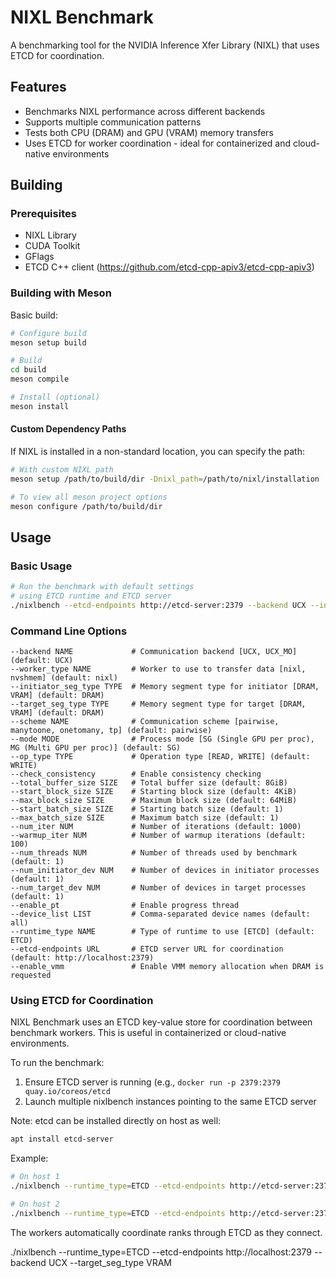 <!--
SPDX-FileCopyrightText: Copyright (c) 2025 NVIDIA CORPORATION & AFFILIATES. All rights reserved.
SPDX-License-Identifier: Apache-2.0

Licensed under the Apache License, Version 2.0 (the "License");
you may not use this file except in compliance with the License.
You may obtain a copy of the License at

http://www.apache.org/licenses/LICENSE-2.0

Unless required by applicable law or agreed to in writing, software
distributed under the License is distributed on an "AS IS" BASIS,
WITHOUT WARRANTIES OR CONDITIONS OF ANY KIND, either express or implied.
See the License for the specific language governing permissions and
limitations under the License.
-->

# NIXL Benchmark

A benchmarking tool for the NVIDIA Inference Xfer Library (NIXL) that uses ETCD for coordination.

## Features

- Benchmarks NIXL performance across different backends
- Supports multiple communication patterns
- Tests both CPU (DRAM) and GPU (VRAM) memory transfers
- Uses ETCD for worker coordination - ideal for containerized and cloud-native environments

## Building

### Prerequisites

- NIXL Library
- CUDA Toolkit
- GFlags
- ETCD C++ client (https://github.com/etcd-cpp-apiv3/etcd-cpp-apiv3)

### Building with Meson

Basic build:
```bash
# Configure build
meson setup build

# Build
cd build
meson compile

# Install (optional)
meson install
```

#### Custom Dependency Paths

If NIXL is installed in a non-standard location, you can specify the path:

```bash
# With custom NIXL path
meson setup /path/to/build/dir -Dnixl_path=/path/to/nixl/installation

# To view all meson project options
meson configure /path/to/build/dir
```

## Usage

### Basic Usage

```bash
# Run the benchmark with default settings
# using ETCD runtime and ETCD server
./nixlbench --etcd-endpoints http://etcd-server:2379 --backend UCX --initiator_seg_type VRAM
```

### Command Line Options

```
--backend NAME             # Communication backend [UCX, UCX_MO] (default: UCX)
--worker_type NAME         # Worker to use to transfer data [nixl, nvshmem] (default: nixl)
--initiator_seg_type TYPE  # Memory segment type for initiator [DRAM, VRAM] (default: DRAM)
--target_seg_type TYPE     # Memory segment type for target [DRAM, VRAM] (default: DRAM)
--scheme NAME              # Communication scheme [pairwise, manytoone, onetomany, tp] (default: pairwise)
--mode MODE                # Process mode [SG (Single GPU per proc), MG (Multi GPU per proc)] (default: SG)
--op_type TYPE             # Operation type [READ, WRITE] (default: WRITE)
--check_consistency        # Enable consistency checking
--total_buffer_size SIZE   # Total buffer size (default: 8GiB)
--start_block_size SIZE    # Starting block size (default: 4KiB)
--max_block_size SIZE      # Maximum block size (default: 64MiB)
--start_batch_size SIZE    # Starting batch size (default: 1)
--max_batch_size SIZE      # Maximum batch size (default: 1)
--num_iter NUM             # Number of iterations (default: 1000)
--warmup_iter NUM          # Number of warmup iterations (default: 100)
--num_threads NUM          # Number of threads used by benchmark (default: 1)
--num_initiator_dev NUM    # Number of devices in initiator processes (default: 1)
--num_target_dev NUM       # Number of devices in target processes (default: 1)
--enable_pt                # Enable progress thread
--device_list LIST         # Comma-separated device names (default: all)
--runtime_type NAME        # Type of runtime to use [ETCD] (default: ETCD)
--etcd-endpoints URL       # ETCD server URL for coordination (default: http://localhost:2379)
--enable_vmm               # Enable VMM memory allocation when DRAM is requested
```

### Using ETCD for Coordination

NIXL Benchmark uses an ETCD key-value store for coordination between benchmark workers. This is useful in containerized or cloud-native environments.

To run the benchmark:

1. Ensure ETCD server is running (e.g., `docker run -p 2379:2379 quay.io/coreos/etcd`
2. Launch multiple nixlbench instances pointing to the same ETCD server

Note: etcd can be installed directly on host as well:
```bash
apt install etcd-server
```

Example:
```bash
# On host 1
./nixlbench --runtime_type=ETCD --etcd-endpoints http://etcd-server:2379 --backend UCX --initiator_seg_type VRAM

# On host 2
./nixlbench --runtime_type=ETCD --etcd-endpoints http://etcd-server:2379 --backend UCX --target_seg_type VRAM
```

The workers automatically coordinate ranks through ETCD as they connect.


./nixlbench --runtime_type=ETCD --etcd-endpoints http://localhost:2379 --backend UCX --target_seg_type VRAM